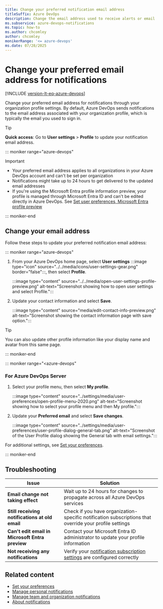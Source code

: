 ```yaml
---
title: Change your preferred notification email address
titleSuffix: Azure DevOps
description: Change the email address used to receive alerts or email  notifications managed in Azure DevOps.  
ms.subservice: azure-devops-notifications
ms.topic: how-to
ms.author: chcomley
author: chcomley
monikerRange: '<= azure-devops'
ms.date: 07/28/2025
---
```


# Change your preferred email address for notifications

[!INCLUDE [version-lt-eq-azure-devops](../../includes/version-lt-eq-azure-devops.md)]

Change your preferred email address for notifications through your organization profile settings. By default, Azure DevOps sends notifications to the email address associated with your organization profile, which is typically the email you used to sign in.

> [!TIP]
> **Quick access**: Go to **User settings** > **Profile** to update your notification email address.

::: moniker range="azure-devops"

> [!IMPORTANT]
> - Your preferred email address applies to all organizations in your Azure DevOps account and can't be set per organization
> - Notifications might take up to 24 hours to get delivered to the updated email addresses
> - If you're using the Microsoft Entra profile information preview, your profile is managed through Microsoft Entra ID and can't be edited directly in Azure DevOps. See [Set user preferences, Microsoft Entra profile preview](../settings/set-your-preferences.md#microsoft-entra-profile-preview)

::: moniker-end

## Change your email address

Follow these steps to update your preferred notification email address:

::: moniker range="azure-devops"

1. From your Azure DevOps home page, select **User settings** :::image type="icon" source="../../media/icons/user-settings-gear.png" border="false":::, then select **Profile**.

   :::image type="content" source="../../media/open-user-settings-profile-preview.png" alt-text="Screenshot showing how to open user settings and select Profile.":::

2. Update your contact information and select **Save**.

   :::image type="content" source="media/edit-contact-info-preview.png" alt-text="Screenshot showing the contact information page with save option.":::

> [!TIP]
> You can also update other profile information like your display name and avatar from this same page.

::: moniker-end

::: moniker range="<azure-devops"

### For Azure DevOps Server

1. Select your profile menu, then select **My profile**.  

	:::image type="content" source="../settings/media/user-preferences/open-profile-menu-2020.png" alt-text="Screenshot showing how to select your profile menu and then My profile.":::

2. Update your **Preferred email** and select **Save changes**.  

	:::image type="content" source="../settings/media/user-preferences/user-profile-dialog-general-tab.png" alt-text="Screenshot of the User Profile dialog showing the General tab with email settings.":::

For additional settings, see [Set your preferences](../../organizations/settings/set-your-preferences.md).

::: moniker-end

## Troubleshooting

| Issue | Solution |
|-------|----------|
| **Email change not taking effect** | Wait up to 24 hours for changes to propagate across all Azure DevOps services |
| **Still receiving notifications at old email** | Check if you have organization-specific notification subscriptions that override your profile settings |
| **Can't edit email in Microsoft Entra preview** | Contact your Microsoft Entra ID administrator to update your profile information |
| **Not receiving any notifications** | Verify your [notification subscription settings](./manage-your-personal-notifications.md) are configured correctly |

## Related content

- [Set your preferences](../../organizations/settings/set-your-preferences.md)
- [Manage personal notifications](./manage-your-personal-notifications.md)
- [Manage team and organization notifications](manage-team-group-global-organization-notifications.md)
- [About notifications](./about-notifications.md)
